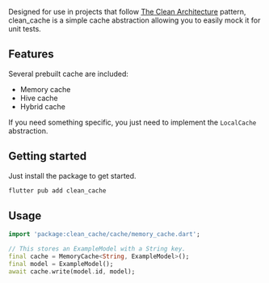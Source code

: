 Designed for use in projects that follow [The Clean Architecture](https://blog.cleancoder.com/uncle-bob/2012/08/13/the-clean-architecture.html) pattern,
clean_cache is a simple cache abstraction allowing you to easily mock it for unit tests.

## Features

Several prebuilt cache are included:

* Memory cache
* Hive cache
* Hybrid cache

If you need something specific, you just need to implement the `LocalCache` abstraction.

## Getting started

Just install the package to get started.

```bash
flutter pub add clean_cache
```

## Usage

```dart
import 'package:clean_cache/cache/memory_cache.dart';

// This stores an ExampleModel with a String key.
final cache = MemoryCache<String, ExampleModel>();
final model = ExampleModel();
await cache.write(model.id, model);
```